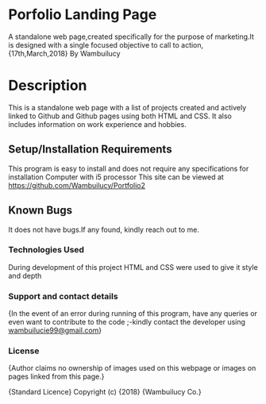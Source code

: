 # Porfolio Landing Page

A standalone web page,created specifically for the purpose of marketing.It is designed with a single focused objective to call to action, {17th,March,2018}
By Wambuilucy
# Description

This is a standalone web page with a list of projects created and actively linked to Github and Github pages using both HTML and CSS. It also includes information on work experience and hobbies.

## Setup/Installation Requirements

This program is easy to install and does not require any specifications for installation
Computer with i5 processor
This site can be viewed at https://github.com/Wambuilucy/Portfolio2

## Known Bugs

It does not have bugs.If any found, kindly reach out to me.

### Technologies Used

During development of this project HTML and CSS were used to give it style and depth

### Support and contact details
{In the event of an error during running of this program, have any queries or even want to contribute to the code ;-kindly contact the developer using wambuilucie99@gmail.com}

### License

{Author claims no ownership of images used on this webpage or images on pages linked from this page.}

{Standard Licence} Copyright (c) {2018} {Wambuilucy Co.}